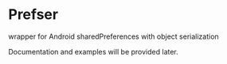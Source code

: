 Prefser
=======
wrapper for Android sharedPreferences with object serialization

Documentation and examples will be provided later.
